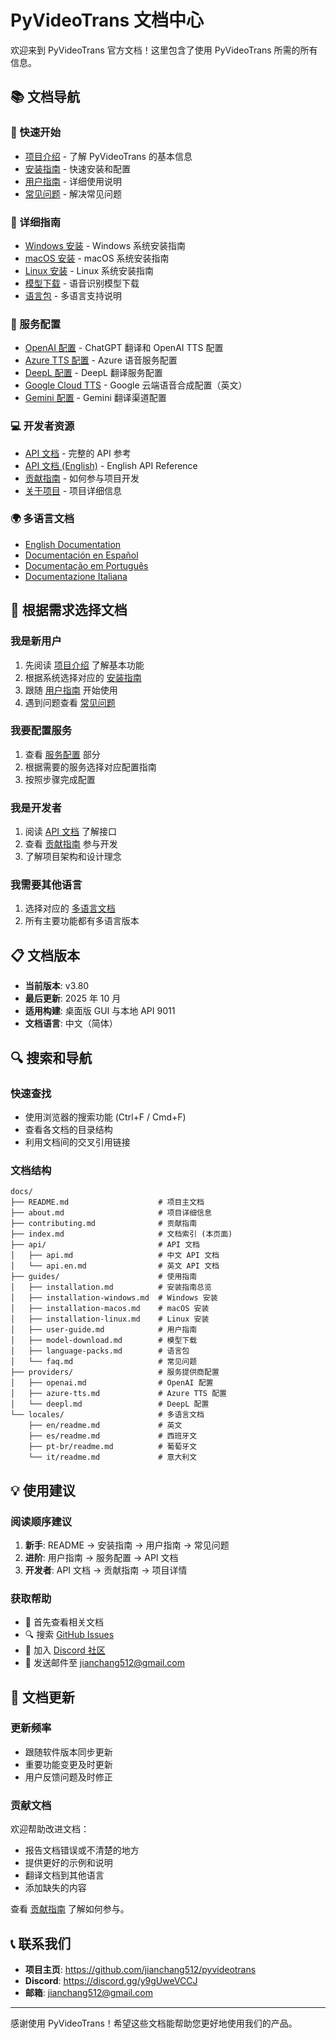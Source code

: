 # PyVideoTrans 文档中心

欢迎来到 PyVideoTrans 官方文档！这里包含了使用 PyVideoTrans 所需的所有信息。

## 📚 文档导航

### 🚀 快速开始
- [项目介绍](README.md) - 了解 PyVideoTrans 的基本信息
- [安装指南](guides/installation.md) - 快速安装和配置
- [用户指南](guides/user-guide.md) - 详细使用说明
- [常见问题](guides/faq.md) - 解决常见问题

### 📖 详细指南
- [Windows 安装](guides/installation-windows.md) - Windows 系统安装指南
- [macOS 安装](guides/installation-macos.md) - macOS 系统安装指南  
- [Linux 安装](guides/installation-linux.md) - Linux 系统安装指南
- [模型下载](guides/model-download.md) - 语音识别模型下载
- [语言包](guides/language-packs.md) - 多语言支持说明

### 🔧 服务配置
- [OpenAI 配置](providers/openai.md) - ChatGPT 翻译和 OpenAI TTS 配置
- [Azure TTS 配置](providers/azure-tts.md) - Azure 语音服务配置
- [DeepL 配置](providers/deepl.md) - DeepL 翻译服务配置
- [Google Cloud TTS](providers/google-cloud-tts.md) - Google 云端语音合成配置（英文）
- [Gemini 配置](providers/gemini.md) - Gemini 翻译渠道配置

### 💻 开发者资源
- [API 文档](api/api.md) - 完整的 API 参考
- [API 文档 (English)](api/api.en.md) - English API Reference
- [贡献指南](contributing.md) - 如何参与项目开发
- [关于项目](about.md) - 项目详细信息

### 🌍 多语言文档
- [English Documentation](locales/en/readme.md)
- [Documentación en Español](locales/es/readme.md)
- [Documentação em Português](locales/pt-br/readme.md)
- [Documentazione Italiana](locales/it/readme.md)

## 🎯 根据需求选择文档

### 我是新用户
1. 先阅读 [项目介绍](README.md) 了解基本功能
2. 根据系统选择对应的 [安装指南](guides/installation.md)
3. 跟随 [用户指南](guides/user-guide.md) 开始使用
4. 遇到问题查看 [常见问题](guides/faq.md)

### 我要配置服务
1. 查看 [服务配置](#-服务配置) 部分
2. 根据需要的服务选择对应配置指南
3. 按照步骤完成配置

### 我是开发者
1. 阅读 [API 文档](api/api.md) 了解接口
2. 查看 [贡献指南](contributing.md) 参与开发
3. 了解项目架构和设计理念

### 我需要其他语言
1. 选择对应的 [多语言文档](#-多语言文档)
2. 所有主要功能都有多语言版本

## 📋 文档版本

- **当前版本**: v3.80
- **最后更新**: 2025 年 10 月
- **适用构建**: 桌面版 GUI 与本地 API 9011
- **文档语言**: 中文（简体）

## 🔍 搜索和导航

### 快速查找
- 使用浏览器的搜索功能 (Ctrl+F / Cmd+F)
- 查看各文档的目录结构
- 利用文档间的交叉引用链接

### 文档结构
```
docs/
├── README.md                    # 项目主文档
├── about.md                     # 项目详细信息
├── contributing.md              # 贡献指南
├── index.md                     # 文档索引 (本页面)
├── api/                         # API 文档
│   ├── api.md                   # 中文 API 文档
│   └── api.en.md                # 英文 API 文档
├── guides/                      # 使用指南
│   ├── installation.md          # 安装指南总览
│   ├── installation-windows.md  # Windows 安装
│   ├── installation-macos.md    # macOS 安装
│   ├── installation-linux.md    # Linux 安装
│   ├── user-guide.md            # 用户指南
│   ├── model-download.md        # 模型下载
│   ├── language-packs.md        # 语言包
│   └── faq.md                   # 常见问题
├── providers/                   # 服务提供商配置
│   ├── openai.md                # OpenAI 配置
│   ├── azure-tts.md             # Azure TTS 配置
│   └── deepl.md                 # DeepL 配置
└── locales/                     # 多语言文档
    ├── en/readme.md             # 英文
    ├── es/readme.md             # 西班牙文
    ├── pt-br/readme.md          # 葡萄牙文
    └── it/readme.md             # 意大利文
```

## 💡 使用建议

### 阅读顺序建议
1. **新手**: README → 安装指南 → 用户指南 → 常见问题
2. **进阶**: 用户指南 → 服务配置 → API 文档
3. **开发者**: API 文档 → 贡献指南 → 项目详情

### 获取帮助
- 📖 首先查看相关文档
- 🔍 搜索 [GitHub Issues](https://github.com/jianchang512/pyvideotrans/issues)
- 💬 加入 [Discord 社区](https://discord.gg/y9gUweVCCJ)
- 📧 发送邮件至 jianchang512@gmail.com

## 🔄 文档更新

### 更新频率
- 跟随软件版本同步更新
- 重要功能变更及时更新
- 用户反馈问题及时修正

### 贡献文档
欢迎帮助改进文档：
- 报告文档错误或不清楚的地方
- 提供更好的示例和说明
- 翻译文档到其他语言
- 添加缺失的内容

查看 [贡献指南](contributing.md) 了解如何参与。

## 📞 联系我们

- **项目主页**: https://github.com/jianchang512/pyvideotrans
- **Discord**: https://discord.gg/y9gUweVCCJ
- **邮箱**: jianchang512@gmail.com

---

感谢使用 PyVideoTrans！希望这些文档能帮助您更好地使用我们的产品。